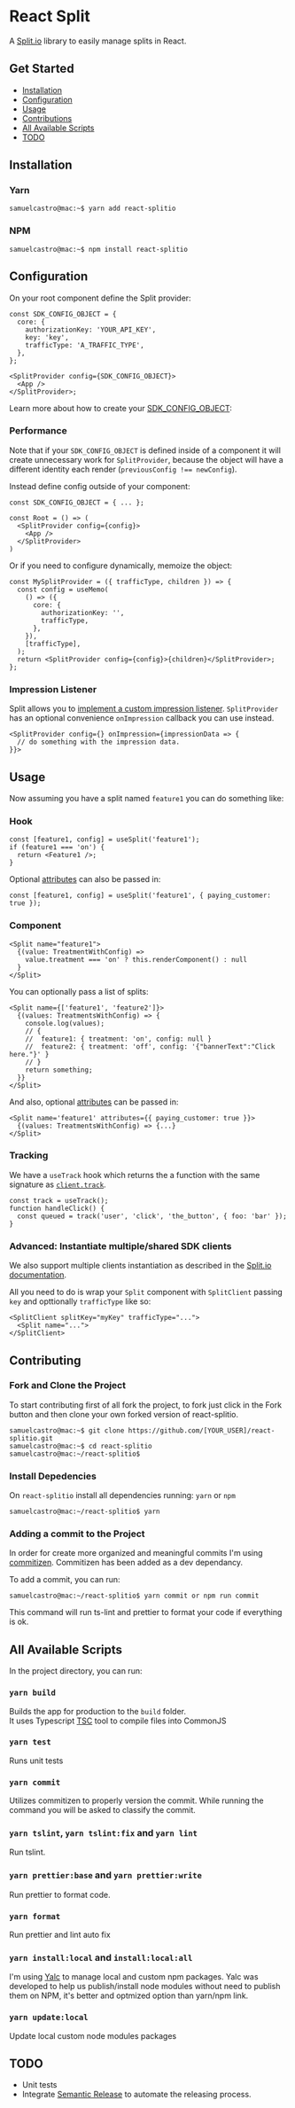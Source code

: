 # React Split

A [Split.io](https://www.split.io/) library to easily manage splits in React.

## Get Started

- [Installation](#installation)
- [Configuration](#configuration)
- [Usage](#usage)
- [Contributions](#install-dependencies)
- [All Available Scripts](#all-available-scripts)
- [TODO](#todo)

## Installation

### Yarn

```console
samuelcastro@mac:~$ yarn add react-splitio
```

### NPM

```console
samuelcastro@mac:~$ npm install react-splitio
```

## Configuration

On your root component define the Split provider:

```tsx
const SDK_CONFIG_OBJECT = {
  core: {
    authorizationKey: 'YOUR_API_KEY',
    key: 'key',
    trafficType: 'A_TRAFFIC_TYPE',
  },
};

<SplitProvider config={SDK_CONFIG_OBJECT}>
  <App />
</SplitProvider>;
```

Learn more about how to create your [SDK_CONFIG_OBJECT](https://help.split.io/hc/en-us/articles/360020448791-JavaScript-SDK#2-instantiate-the-sdk-and-create-a-new-split-client):

### Performance

Note that if your `SDK_CONFIG_OBJECT` is defined inside of a component it will create unnecessary work for `SplitProvider`,
because the object will have a different identity each render (`previousConfig !== newConfig`).

Instead define config outside of your component:

```tsx
const SDK_CONFIG_OBJECT = { ... };

const Root = () => (
  <SplitProvider config={config}>
    <App />
  </SplitProvider>
)
```

Or if you need to configure dynamically, memoize the object:

```tsx
const MySplitProvider = ({ trafficType, children }) => {
  const config = useMemo(
    () => ({
      core: {
        authorizationKey: '',
        trafficType,
      },
    }),
    [trafficType],
  );
  return <SplitProvider config={config}>{children}</SplitProvider>;
};
```

### Impression Listener

Split allows you to [implement a custom impression listener](https://help.split.io/hc/en-us/articles/360020564931-Node-js-SDK#listener).
`SplitProvider` has an optional convenience `onImpression` callback you can use instead.

```tsx
<SplitProvider config={} onImpression={impressionData => {
  // do something with the impression data.
}}>
```

## Usage

Now assuming you have a split named `feature1` you can do something like:

### Hook

```tsx
const [feature1, config] = useSplit('feature1');
if (feature1 === 'on') {
  return <Feature1 />;
}
```

Optional [attributes](https://help.split.io/hc/en-us/articles/360020448791-JavaScript-SDK#attribute-syntax)
can also be passed in:

```tsx
const [feature1, config] = useSplit('feature1', { paying_customer: true });
```

### Component

```tsx
<Split name="feature1">
  {(value: TreatmentWithConfig) =>
    value.treatment === 'on' ? this.renderComponent() : null
  }
</Split>
```

You can optionally pass a list of splits:

```tsx
<Split name={['feature1', 'feature2']}>
  {(values: TreatmentsWithConfig) => {
    console.log(values);
    // {
    //  feature1: { treatment: 'on', config: null }
    //  feature2: { treatment: 'off', config: '{"bannerText":"Click here."}' }
    // }
    return something;
  }}
</Split>
```

And also, optional [attributes](https://help.split.io/hc/en-us/articles/360020448791-JavaScript-SDK#attribute-syntax)
can be passed in:

```tsx
<Split name='feature1' attributes={{ paying_customer: true }}>
  {(values: TreatmentsWithConfig) => {...}
</Split>
```

### Tracking

We have a `useTrack` hook which returns the a function with the same signature as
[`client.track`](https://help.split.io/hc/en-us/articles/360020448791-JavaScript-SDK#track).

```tsx
const track = useTrack();
function handleClick() {
  const queued = track('user', 'click', 'the_button', { foo: 'bar' });
}
```

### Advanced: Instantiate multiple/shared SDK clients

We also support multiple clients instantiation as described in the [Split.io documentation](https://help.split.io/hc/en-us/articles/360020448791-JavaScript-SDK#advanced-instantiate-multiple-sdk-clients).

All you need to do is wrap your `Split` component with `SplitClient` passing `key` and opttionally `trafficType` like so:

```tsx
<SplitClient splitKey="myKey" trafficType="...">
  <Split name="...">
</SplitClient>
```

## Contributing

### Fork and Clone the Project

To start contributing first of all fork the project, to fork just click in the Fork button and then clone your own forked version of react-splitio.

```console
samuelcastro@mac:~$ git clone https://github.com/[YOUR_USER]/react-splitio.git
samuelcastro@mac:~$ cd react-splitio
samuelcastro@mac:~/react-splitio$
```

### Install Depedencies

On `react-splitio` install all dependencies running: `yarn` or `npm`

```console
samuelcastro@mac:~/react-splitio$ yarn
```

### Adding a commit to the Project

In order for create more organized and meaningful commits I'm using [commitizen](https://github.com/commitizen/cz-cli). Commitizen has been added as a dev dependancy.

To add a commit, you can run:

```console
samuelcastro@mac:~/react-splitio$ yarn commit or npm run commit
```

This command will run ts-lint and prettier to format your code if everything is ok.

## All Available Scripts

In the project directory, you can run:

### `yarn build`

Builds the app for production to the `build` folder.<br>
It uses Typescript [TSC](https://www.typescriptlang.org/docs/handbook/compiler-options.html) tool to compile files into CommonJS

### `yarn test`

Runs unit tests

### `yarn commit`

Utilizes commitizen to properly version the commit. While running the command you will be asked to classify the commit.

### `yarn tslint`, `yarn tslint:fix` and `yarn lint`

Run tslint.

### `yarn prettier:base` and `yarn prettier:write`

Run prettier to format code.

### `yarn format`

Run prettier and lint auto fix

### `yarn install:local` and `install:local:all`

I'm using [Yalc](https://github.com/whitecolor/yalc) to manage local and custom npm packages. Yalc was developed to help us publish/install node modules without need to publish them on NPM, it's better and optmized option than yarn/npm link.

### `yarn update:local`

Update local custom node modules packages

## TODO

- Unit tests
- Integrate [Semantic Release](https://semantic-release.gitbook.io/semantic-release/) to automate the releasing process.
